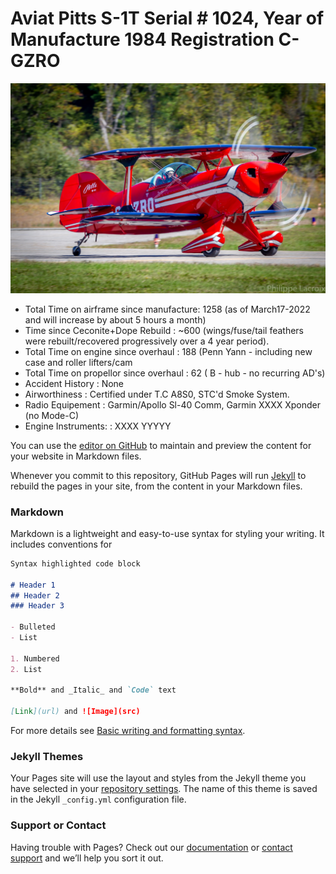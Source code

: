 # Aviat Pitts S-1T Serial # 1024, Year of Manufacture 1984 Registration C-GZRO

![C-GZRO](https://github.com/peterashwoodsmith/cgzro/blob/gh-pages/120192589_342653510515315_1866686497951489580_n.jpg?raw=true)

- Total Time on airframe since manufacture:  1258 (as of March17-2022 and will increase by about 5 hours a month)
- Time since Ceconite+Dope Rebuild        : ~600 (wings/fuse/tail feathers were rebuilt/recovered progressively over a 4 year period).                        
- Total Time on engine since overhaul     :  188 (Penn Yann - including new case and roller lifters/cam
- Total Time on propellor since overhaul  :  62  ( B - hub - no recurring AD's)
- Accident History                        :  None     
- Airworthiness                           :  Certified under T.C A8S0, STC'd Smoke System.
- Radio Equipement                        :  Garmin/Apollo Sl-40 Comm, Garmin XXXX Xponder (no Mode-C)
- Engine Instruments:                     :  XXXX YYYYY







You can use the [editor on GitHub](https://github.com/peterashwoodsmith/cgzro/edit/gh-pages/index.md) to maintain and preview the content for your website in Markdown files.

Whenever you commit to this repository, GitHub Pages will run [Jekyll](https://jekyllrb.com/) to rebuild the pages in your site, from the content in your Markdown files.

### Markdown

Markdown is a lightweight and easy-to-use syntax for styling your writing. It includes conventions for

```markdown
Syntax highlighted code block

# Header 1
## Header 2
### Header 3

- Bulleted
- List

1. Numbered
2. List

**Bold** and _Italic_ and `Code` text

[Link](url) and ![Image](src)
```

For more details see [Basic writing and formatting syntax](https://docs.github.com/en/github/writing-on-github/getting-started-with-writing-and-formatting-on-github/basic-writing-and-formatting-syntax).

### Jekyll Themes

Your Pages site will use the layout and styles from the Jekyll theme you have selected in your [repository settings](https://github.com/peterashwoodsmith/cgzro/settings/pages). The name of this theme is saved in the Jekyll `_config.yml` configuration file.

### Support or Contact

Having trouble with Pages? Check out our [documentation](https://docs.github.com/categories/github-pages-basics/) or [contact support](https://support.github.com/contact) and we’ll help you sort it out.
